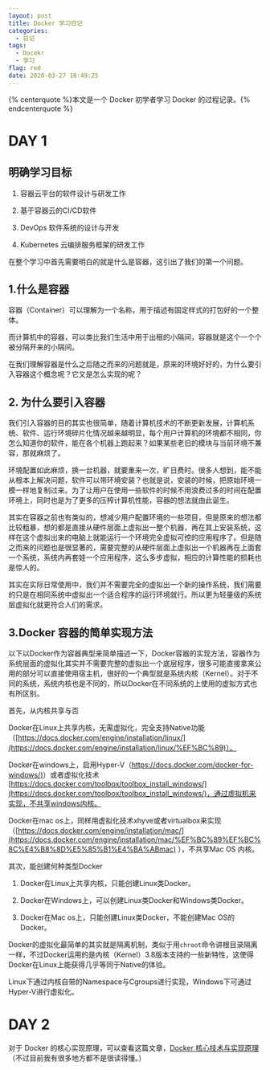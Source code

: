```yaml
---
layout: post
title: Docker 学习日记
categories: 
  - 日记
tags:
  - Docekr
  - 学习
flag: red
date: 2020-03-27 16:49:25
---
```


{% centerquote %}本文是一个 Docker 初学者学习 Docker 的过程记录。{% endcenterquote %}

<!-- more -->

# DAY 1

## 明确学习目标

1. 容器云平台的软件设计与研发工作

2. 基于容器云的CI/CD软件

3. DevOps 软件系统的设计与开发

4. Kubernetes 云编排服务框架的研发工作

在整个学习中首先需要明白的就是什么是容器，这引出了我们的第一个问题。

##  1.什么是容器

容器（Container）可以理解为一个名称，用于描述有固定样式的打包好的一个整体。

而计算机中的容器，可以类比我们生活中用于出租的小隔间，容器就是这个一个个被分隔开来的小隔间。

在我们理解容器是什么之后随之而来的问题就是，原来的环境好好的，为什么要引入容器这个概念呢？它又是怎么实现的呢？

## 2. 为什么要引入容器

我们引入容器的目的其实也很简单，随着计算机技术的不断更新发展，计算机系统、软件、运行环境碎片化情况越来越明显，每个用户计算机的环境都不相同，你怎么知道你的软件，能在各个机器上跑起来？如果某些老旧的模块与当前环境不兼容，那就麻烦了。

环境配置如此麻烦，换一台机器，就要重来一次，旷日费时。很多人想到，能不能从根本上解决问题，软件可以带环境安装？也就是说，安装的时候，把原始环境一模一样地复制过来。为了让用户在使用一些软件的时候不用浪费过多的时间在配置环境上，同时也是为了更多的压榨计算机性能，容器的想法就由此诞生。

其实在容器之前也有类似的，想减少用户配置环境的一些项目，但是原来的想法都比较粗暴，想的都是直接从硬件层面上虚拟出一整个机器，再在其上安装系统，这样在这个虚拟出来的电脑上就能运行一个环境完全虚拟可控的应用程序了。但是随之而来的问题也是很显著的，需要完整的从硬件层面上虚拟出一个机器再在上面套一个系统，系统内再套娃一个应用程序，这么多步虚拟，相应的计算性能的损耗也是惊人的。

其实在实际日常使用中，我们并不需要完全的虚拟出一个新的操作系统，我们需要的只是在相同系统中虚拟出一个适合程序的运行环境就行。所以更为轻量级的系统层虚拟化就更符合人们的需求。

## 3.Docker 容器的简单实现方法

以下以Docker作为容器典型来简单描述一下，Docker容器的实现方法，容器作为系统层面的虚拟化其实并不需要完整的虚拟出一个底层程序，很多可能直接拿来公用的部分可以直接使用宿主机，很好的一个典型就是系统内核（Kernel）。对于不同的系统，系统内核也是不同的，所以Docker在不同系统的上使用的虚拟方式也有所区别。

首先，从内核共享与否

Docker在Linux上共享内核，无需虚拟化，完全支持Native功能（[https://docs.docker.com/engine/installation/linux/](https://docs.docker.com/engine/installation/linux/%EF%BC%89)）。 

Docker在windows上，启用Hyper-V（[https://docs.docker.com/docker-for-windows/)](https://docs.docker.com/docker-for-windows/)）或者虚拟化技术[https://docs.docker.com/toolbox/toolbox_install_windows/](https://docs.docker.com/toolbox/toolbox_install_windows/)，通过虚拟机来实现，不共享windows内核。 

Docker在mac os上，同样用虚拟化技术xhyve或者virtualbox来实现（[https://docs.docker.com/engine/installation/mac/](https://docs.docker.com/engine/installation/mac/%EF%BC%89%EF%BC%8C%E4%B8%8D%E5%85%B1%E4%BA%ABmac) ），不共享Mac OS 内核。

其次，能创建何种类型Docker

1. Docker在Linux上共享内核，只能创建Linux类Docker。 

2. Docker在Windows上，可以创建Linux类Docker和Windows类Docker。 

3. Docker在Mac os上，只能创建Linux类Docker，不能创建Mac OS的Docker。

Docker的虚拟化最简单的其实就是隔离机制，类似于用`chroot`命令讲根目录隔离一样，不过Docker运用的是内核（Kernel）3.8版本支持的一些新特性，这使得Docker在Linux上能获得几乎等同于Native的体验。

Linux下通过内核自带的Namespace与Cgroups进行实现，Windows下可通过Hyper-V进行虚拟化。

# DAY 2

对于 Docker 的核心实现原理，可以查看这篇文章，[Docker 核心技术与实现原理](https://draveness.me/docker)（不过目前我有很多地方都不是很读得懂。）

